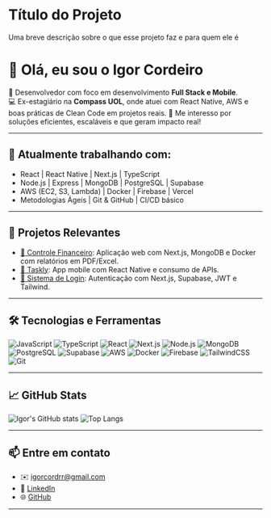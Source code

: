 
# Título do Projeto

Uma breve descrição sobre o que esse projeto faz e para quem ele é

# 👋 Olá, eu sou o Igor Cordeiro
 
🎯 Desenvolvedor com foco em desenvolvimento **Full Stack e Mobile**.  
💻 Ex-estagiário na **Compass UOL**, onde atuei com React Native, AWS e boas práticas de Clean Code em projetos reais.
🚀 Me interesso por soluções eficientes, escaláveis e que geram impacto real!

---

## 🚧 Atualmente trabalhando com:
- React | React Native | Next.js | TypeScript
- Node.js | Express | MongoDB | PostgreSQL | Supabase
- AWS (EC2, S3, Lambda) | Docker | Firebase | Vercel
- Metodologias Ágeis | Git & GitHub | CI/CD básico

---

## 📌 Projetos Relevantes

- [📱 Controle Financeiro](https://github.com/IgorOC/controle-financeiro): Aplicação web com Next.js, MongoDB e Docker com relatórios em PDF/Excel.
- [📝 Taskly](https://github.com/IgorOC/Taskly-RN-Mar25): App mobile com React Native e consumo de APIs.
- [🔐 Sistema de Login](https://github.com/IgorOC/sistema-cav): Autenticação com Next.js, Supabase, JWT e Tailwind.

---

## 🛠️ Tecnologias e Ferramentas

![JavaScript](https://img.shields.io/badge/-JavaScript-F7DF1E?style=flat-square&logo=javascript&logoColor=black)
![TypeScript](https://img.shields.io/badge/-TypeScript-3178C6?style=flat-square&logo=typescript&logoColor=white)
![React](https://img.shields.io/badge/-React-61DAFB?style=flat-square&logo=react&logoColor=black)
![Next.js](https://img.shields.io/badge/-Next.js-000?style=flat-square&logo=next.js)
![Node.js](https://img.shields.io/badge/-Node.js-339933?style=flat-square&logo=node.js&logoColor=white)
![MongoDB](https://img.shields.io/badge/-MongoDB-47A248?style=flat-square&logo=mongodb&logoColor=white)
![PostgreSQL](https://img.shields.io/badge/-PostgreSQL-4169E1?style=flat-square&logo=postgresql&logoColor=white)
![Supabase](https://img.shields.io/badge/-Supabase-3ECF8E?style=flat-square&logo=supabase&logoColor=black)
![AWS](https://img.shields.io/badge/-AWS-FF9900?style=flat-square&logo=amazonaws&logoColor=white)
![Docker](https://img.shields.io/badge/-Docker-2496ED?style=flat-square&logo=docker&logoColor=white)
![Firebase](https://img.shields.io/badge/-Firebase-FFCA28?style=flat-square&logo=firebase&logoColor=black)
![TailwindCSS](https://img.shields.io/badge/-TailwindCSS-38B2AC?style=flat-square&logo=tailwind-css&logoColor=white)
![Git](https://img.shields.io/badge/-Git-F05032?style=flat-square&logo=git&logoColor=white)

---

## 📈 GitHub Stats

![Igor's GitHub stats](https://github-readme-stats.vercel.app/api?username=IgorOC&show_icons=true&theme=radical)
![Top Langs](https://github-readme-stats.vercel.app/api/top-langs/?username=IgorOC&layout=compact&theme=radical)

---

## 📫 Entre em contato

- ✉️ [igorcordrr@gmail.com](mailto:igorcordrr@gmail.com)
- 💼 [LinkedIn](https://linkedin.com/in/igorcord)
- 🌐 [GitHub](https://github.com/IgorOC)

---


